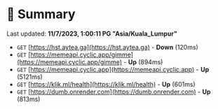 # 📖 Summary
Last updated: **11/7/2023, 1:00:11 PG "Asia/Kuala_Lumpur"**

- `GET` [https://hst.aytea.ga](https://hst.aytea.ga) - **Down** (120ms)
- `GET` [https://memeapi.cyclic.app/gimme](https://memeapi.cyclic.app/gimme) - **Up** (894ms)
- `GET` [https://memeapi.cyclic.app](https://memeapi.cyclic.app) - **Up** (5121ms)
- `GET` [https://klik.ml/health](https://klik.ml/health) - **Up** (601ms)
- `GET` [https://dumb.onrender.com](https://dumb.onrender.com) - **Up** (813ms)
